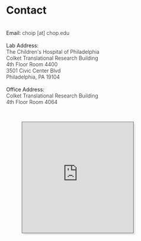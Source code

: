 # Contact

<div class="contact-grid-wrapper">
    <div class="contact-info" style="text-align:left;margin-left:auto;">
        <!--- Put email information here? But how to avoid spambots? --->
        <br>
        <span style="font-weight:400">Email:</span>
        <span style="font-weight:300">choip [at] chop.edu</span>
        <br><br>
        <!--- Lab and Office Addresses --->
        <span style="font-weight:400">Lab Address:</span>
        <br>
        <span style="font-weight:300">
        The Children's Hospital of Philadelphia<br>
        Colket Translational Research Building<br>
        4th Floor Room 4400<br>
        3501 Civic Center Blvd<br>
        Philadelphia, PA 19104</span><br>
        <br>
        <span style="font-weight:400">Office Address:</span>
        <br>
        <span style="font-weight:300">Colket Translational Research Building<br>
        4th Floor Room 4064</span><br>
        <br>
    </div>
    <div class="">
        <!--- Embedded Google Map of CTRB --->
        <div class="mapouter"><div class="gmap_canvas"><iframe width="300" height="300" id="gmap_canvas" src="https://maps.google.com/maps?q=Colket%20Translational%20Research%20Building&t=&z=17&ie=UTF8&iwloc=&output=embed" frameborder="0" scrolling="no" marginheight="0" marginwidth="0"></iframe>
        </div><style>.mapouter{text-align:right;height:300px;width:300px;margin-right:auto}.gmap_canvas {overflow:hidden;background:none!important;height:300px;width:300px;margin-top:2em;margin-left:3em;border:1px solid #5b5b5b;box-shadow: 4px 4px 4px #e0e0e0;}</style></div>
    </div>
    <!-- <div class="contact-photo-grid-item">
        <!--- Picture of something --->
        <!-- <div class="contact-photo-flex">
            <img class="center" src=/img/ctrb_copy.png title="Lots of windows" alt=CTRB style="width:400;border:1px solid #5b5b5b;box-shadow: 4px 4px 4px #e0e0e0;margin-top:2em;">
        </div>
    </div> -->
</div>

